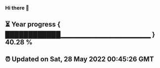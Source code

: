 ### Hi there 👋
⏳ Year progress { ████████████▁▁▁▁▁▁▁▁▁▁▁▁▁▁▁▁▁▁ } 40.28 %
---
⏰ Updated on Sat, 28 May 2022 00:45:26 GMT
---
